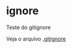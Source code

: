 # ignore
Teste do gitignore

Veja o arquivo [.gitignore](https://github.com/lagden/ignore/blob/master/.gitignore)

